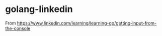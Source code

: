 # golang-linkedin
From https://www.linkedin.com/learning/learning-go/getting-input-from-the-console
